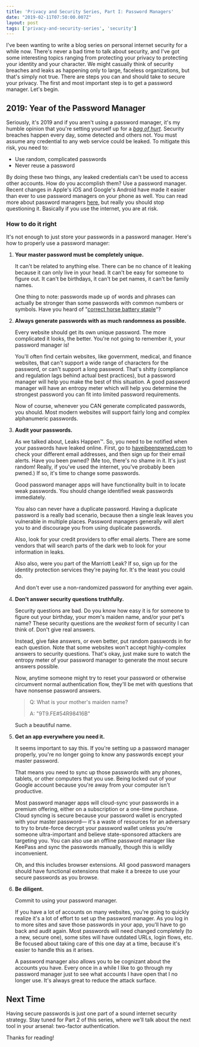```yaml
---
title: 'Privacy and Security Series, Part I: Password Managers'
date: "2019-02-11T07:50:00.007Z"
layout: post
tags: ['privacy-and-security-series', 'security']
---
```


I've been wanting to write a blog series on personal internet security for a while now. There's never a bad time to talk about security, and I've got some interesting topics ranging from protecting your privacy to protecting your identity and your character. We might casually think of security breaches and leaks as happening only to large, faceless organizations, but that's simply not true. There are steps you can and should take to secure your privacy. The first and most important step is to get a password manager. Let's begin.

## 2019: Year of the Password Manager

Seriously, it's 2019 and if you aren't using a password manager, it's my humble opinion that you're setting yourself up for a [_bag of hurt_](https://www.macworld.com/article/1136079/bluray.html). Security breaches happen every day, some detected and others not. You must assume any credential to any web service could be leaked. To mitigate this risk, you need to:

- Use random, complicated passwords
- Never reuse a password

By doing these two things, any leaked credentials can't be used to access other accounts. How do you accomplish them? Use a password manager. Recent changes in Apple's iOS and Google's Android have made it easier than ever to use password managers on your phone as well. You can read more about password managers [here](https://techcrunch.com/2018/12/25/cybersecurity-101-guide-password-manager/), but really you should stop questioning it. Basically if you use the internet, you are at risk.

### How to do it right

It's not enough to just store your passwords in a password manager. Here's how to properly use a password manager:

1. **Your master password must be completely unique.**

   It can't be related to anything else. There can be no chance of it leaking because it can only live in your head. It can't be easy for someone to figure out. It can't be birthdays, it can't be pet names, it can't be family names.

   One thing to note: passwords made up of words and phrases can actually be stronger than some passwords with common numbers or symbols. Have you heard of "[correct horse battery staple](https://xkcd.com/936/)"?

2. **Always generate passwords with as much randomness as possible.**

   Every website should get its own unique password. The more complicated it looks, the better. You're not going to remember it, your password manager is!

   You'll often find certain websites, like government, medical, and finance websites, that can't support a wide range of characters for the password, or can't support a long password. That's shitty (compliance and regulation lags behind actual best practices), but a password manager will help you make the best of this situation. A good password manager will have an entropy meter which will help you determine the strongest password you can fit into limited password requirements.

   Now of course, whenever you CAN generate complicated passwords, you should. Most modern websites will support fairly long and complex alphanumeric passwords.

3. **Audit your passwords.**

   As we talked about, Leaks Happen™. So, you need to be notified when your passwords have leaked online. First, go to [haveibeenpwned.com](http://haveibeenpwned.com) to check your different email addresses, and then sign up for their email alerts. Have you been pwned? (Me too, there's no shame in it. It's just random! Really, if you've used the internet, you've probably been pwned.) If so, it's time to change some passwords.

   Good password manager apps will have functionality built in to locate weak passwords. You should change identified weak passwords immediately.

   You also can never have a duplicate password. Having a duplicate password is a really bad scenario, because then a single leak leaves you vulnerable in multiple places. Password managers generally will alert you to and discourage you from using duplicate passwords.

   Also, look for your credit providers to offer email alerts. There are some vendors that will search parts of the dark web to look for your information in leaks.

   Also also, were you part of the Marriott Leak? If so, sign up for the identity protection services they're paying for. It's the least you could do.

   And don't ever use a non-randomized password for anything ever again.

4. **Don't answer security questions truthfully.**

   Security questions are bad. Do you know how easy it is for someone to figure out your birthday, your mom's maiden name, and/or your pet's name? These security questions are the _weakest_ form of security I can think of. Don't give real answers.

   Instead, give fake answers, or even better, put random passwords in for each question. Note that some websites won't accept highly-complex answers to security questions. That's okay, just make sure to watch the entropy meter of your password manager to generate the most secure answers possible.

   Now, anytime someone might try to reset your password or otherwise circumvent normal authentication flow, they'll be met with questions that have nonsense password answers.

   > Q: What is your mother's maiden name?
   >
   > A: "9T9.FE#54R98416B"

   Such a beautiful name.

5. **Get an app everywhere you need it.**

   It seems important to say this. If you're setting up a password manager properly, you're no longer going to know any passwords except your master password.

   That means you need to sync up those passwords with any phones, tablets, or other computers that you use. Being locked out of your Google account because you're away from your computer isn't productive.

   Most password manager apps will cloud-sync your passwords in a premium offering, either on a subscription or a one-time purchase. Cloud syncing is secure because your password wallet is encrypted with your master password— it's a waste of resources for an adversary to try to brute-force decrypt your password wallet unless you're someone ultra-important and believe state-sponsored attackers are targeting you. You can also use an offline password manager like KeePass and sync the passwords manually, though this is wildly inconvenient.

   Oh, and this includes browser extensions. All good password managers should have functional extensions that make it a breeze to use your secure passwords as you browse.

6. **Be diligent.**

   Commit to using your password manager.

   If you have a lot of accounts on many websites, you're going to quickly realize it's a lot of effort to set up the password manager. As you log in to more sites and save those passwords in your app, you'll have to go back and audit again. Most passwords will need changed completely (to a new, secure one), some sites will have outdated URLs, login flows, etc. Be focused about taking care of this one day at a time, because it's easier to handle this as it arises.

   A password manager also allows you to be cognizant about the accounts you have. Every once in a while I like to go through my password manager just to see what accounts I have open that I no longer use. It's always great to reduce the attack surface.

## Next Time

Having secure passwords is just one part of a sound internet security strategy. Stay tuned for Part 2 of this series, where we'll talk about the next tool in your arsenal: two-factor authentication.

Thanks for reading!
